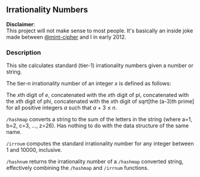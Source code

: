 Irrationality Numbers
---------------------

**Disclaimer**:  
This project will not make sense to most people. It's basically an inside joke 
made between [@mint-cipher](https://github.com/mint-cipher) and I in early 
2012.

### Description

This site calculates standard (tier-1) irrationality numbers given a number or 
string.

The tier-n irrationality number of an integer *x* is defined as follows:

The *x*th digit of *e*, concatenated with the *x*th digit of pi, concatenated 
with the *x*th digit of phi, concatenated with the *x*th digit of
sqrt[the (a-3)th prime] for all positive integers *a* such that *a* + 3 ≤ *n*.

`/hashmap` converts a string to the sum of the letters in the string (where
a=1, b=2, c=3, ..., z=26). Has nothing to do with the data structure of the
same name.

`/irrnum` computes the standard irrationality number for any integer between
1 and 10000, inclusive.

`/hashnum` returns the irrationality number of a `/hashmap` converted string,
effectively combining the `/hashmap` and `/irrnum` functions.

